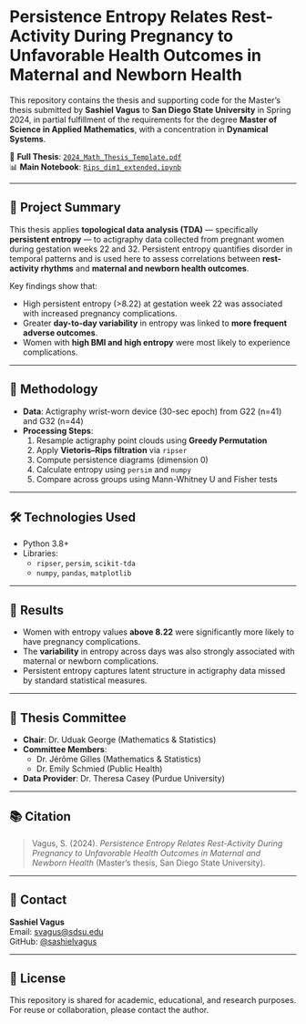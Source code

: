 # Persistence Entropy Relates Rest-Activity During Pregnancy to Unfavorable Health Outcomes in Maternal and Newborn Health

This repository contains the thesis and supporting code for the Master’s thesis submitted by **Sashiel Vagus** to **San Diego State University** in Spring 2024, in partial fulfillment of the requirements for the degree **Master of Science in Applied Mathematics**, with a concentration in **Dynamical Systems**.

📄 **Full Thesis**: [`2024_Math_Thesis_Template.pdf`](./2024_Math_Thesis_Template.pdf)  
📊 **Main Notebook**: [`Rips_dim1_extended.ipynb`](./Rips_dim1_extended.ipynb)

---

## 🧠 Project Summary

This thesis applies **topological data analysis (TDA)** — specifically **persistent entropy** — to actigraphy data collected from pregnant women during gestation weeks 22 and 32. Persistent entropy quantifies disorder in temporal patterns and is used here to assess correlations between **rest-activity rhythms** and **maternal and newborn health outcomes**.

Key findings show that:
- High persistent entropy (>8.22) at gestation week 22 was associated with increased pregnancy complications.
- Greater **day-to-day variability** in entropy was linked to **more frequent adverse outcomes**.
- Women with **high BMI and high entropy** were most likely to experience complications.


---

## 🔬 Methodology

- **Data**: Actigraphy wrist-worn device (30-sec epoch) from G22 (n=41) and G32 (n=44)
- **Processing Steps**:
  1. Resample actigraphy point clouds using **Greedy Permutation**
  2. Apply **Vietoris–Rips filtration** via `ripser`
  3. Compute persistence diagrams (dimension 0)
  4. Calculate entropy using `persim` and `numpy`
  5. Compare across groups using Mann-Whitney U and Fisher tests

---

## 🛠 Technologies Used

- Python 3.8+
- Libraries:
  - `ripser`, `persim`, `scikit-tda`
  - `numpy`, `pandas`, `matplotlib`

---

## 🧪 Results

- Women with entropy values **above 8.22** were significantly more likely to have pregnancy complications.
- The **variability** in entropy across days was also strongly associated with maternal or newborn complications.
- Persistent entropy captures latent structure in actigraphy data missed by standard statistical measures.

---

## 👥 Thesis Committee

- **Chair**: Dr. Uduak George (Mathematics & Statistics)  
- **Committee Members**:
  - Dr. Jérôme Gilles (Mathematics & Statistics)  
  - Dr. Emily Schmied (Public Health)  
- **Data Provider**: Dr. Theresa Casey (Purdue University)

---

## 📚 Citation

> Vagus, S. (2024). *Persistence Entropy Relates Rest-Activity During Pregnancy to Unfavorable Health Outcomes in Maternal and Newborn Health* (Master’s thesis, San Diego State University).

---

## 📩 Contact

**Sashiel Vagus**  
Email: svagus@sdsu.edu  
GitHub: [@sashielvagus](https://github.com/sashielvagus)

---

## 🪪 License

This repository is shared for academic, educational, and research purposes. For reuse or collaboration, please contact the author.
